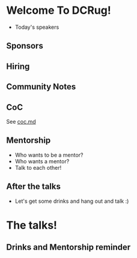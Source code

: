 # Welcome To DCRug!

* Today's speakers

## Sponsors

## Hiring

## Community Notes

## CoC

See [coc.md](https://github.com/joshsz/dcrug/blob/master/coc.md)

## Mentorship

* Who wants to be a mentor?
* Who wants a mentor?
* Talk to each other!

## After the talks

* Let's get some drinks and hang out and talk :)

# The talks!

## Drinks and Mentorship reminder
